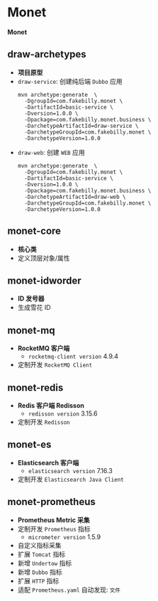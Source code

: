 # Monet
**Monet**

## draw-archetypes
- **项目原型**
- ```draw-service```: 创建纯后端 ```Dubbo``` 应用
  ```
  mvn archetype:generate  \
    -DgroupId=com.fakebilly.monet \
    -DartifactId=basic-service \
    -Dversion=1.0.0 \
    -Dpackage=com.fakebilly.monet.business \
    -DarchetypeArtifactId=draw-service \
    -DarchetypeGroupId=com.fakebilly.monet \
    -DarchetypeVersion=1.0.0
  ```
- ```draw-web```: 创建 ```WEB``` 应用
  ```
  mvn archetype:generate  \
    -DgroupId=com.fakebilly.monet \
    -DartifactId=basic-service \
    -Dversion=1.0.0 \
    -Dpackage=com.fakebilly.monet.business \
    -DarchetypeArtifactId=draw-web \
    -DarchetypeGroupId=com.fakebilly.monet \
    -DarchetypeVersion=1.0.0
  ```

## monet-core
- **核心类**
- 定义顶层对象/属性

## monet-idworder
- **ID 发号器**
- 生成雪花 ID

## monet-mq
- **RocketMQ 客户端**
    - ```rocketmq-client version``` 4.9.4
- 定制开发 ```RocketMQ Client```

## monet-redis
- **Redis 客户端 Redisson**
  - ```redisson version``` 3.15.6
- 定制开发 ```Redisson```

## monet-es
- **Elasticsearch 客户端**
  - ```elasticsearch version``` 7.16.3
- 定制开发 ```Elasticsearch Java Client```

## monet-prometheus
- **Prometheus Metric 采集**
- 定制开发 ```Prometheus``` 指标
  - ```micrometer version``` 1.5.9
- 自定义指标采集
- 扩展 ```Tomcat``` 指标
- 新增 ```Undertow``` 指标
- 新增 ```Dubbo``` 指标
- 扩展 ```HTTP``` 指标
- 适配 ```Prometheus.yaml``` 自动发现: ```文件```
